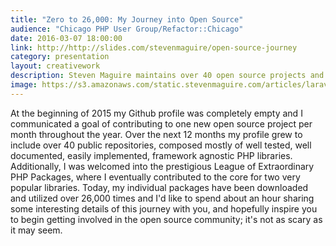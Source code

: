 ```yaml
---
title: "Zero to 26,000: My Journey into Open Source"
audience: "Chicago PHP User Group/Refactor::Chicago"
date: 2016-03-07 18:00:00
link: http://http://slides.com/stevenmaguire/open-source-journey
category: presentation
layout: creativework
description: Steven Maguire maintains over 40 open source projects and shares his journey into the world of open source software contribution
image: https://s3.amazonaws.com/static.stevenmaguire.com/articles/laravel-ci.jpg
---
```


At the beginning of 2015 my Github profile was completely empty and I communicated a goal of contributing to one new open source project per month throughout the year. Over the next 12 months my profile grew to include over 40 public repositories, composed mostly of well tested, well documented, easily implemented, framework agnostic PHP libraries. Additionally, I was welcomed into the prestigious League of Extraordinary PHP Packages, where I eventually contributed to the core for two very popular libraries. Today, my individual packages have been downloaded and utilized over 26,000 times and I'd like to spend about an hour sharing some interesting details of this journey with you, and hopefully inspire you to begin getting involved in the open source community; it's not as scary as it may seem.
